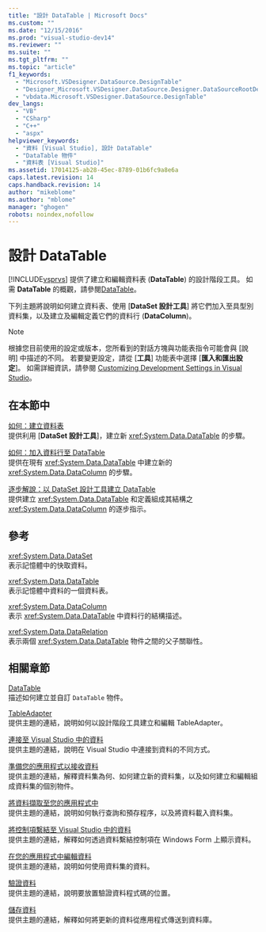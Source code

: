 ```yaml
---
title: "設計 DataTable | Microsoft Docs"
ms.custom: ""
ms.date: "12/15/2016"
ms.prod: "visual-studio-dev14"
ms.reviewer: ""
ms.suite: ""
ms.tgt_pltfrm: ""
ms.topic: "article"
f1_keywords: 
  - "Microsoft.VSDesigner.DataSource.DesignTable"
  - "Designer_Microsoft.VSDesigner.DataSource.Designer.DataSourceRootDesigner"
  - "vbdata.Microsoft.VSDesigner.DataSource.DesignTable"
dev_langs: 
  - "VB"
  - "CSharp"
  - "C++"
  - "aspx"
helpviewer_keywords: 
  - "資料 [Visual Studio], 設計 DataTable"
  - "DataTable 物件"
  - "資料表 [Visual Studio]"
ms.assetid: 17014125-ab28-45ec-8789-01b6fc9a8e6a
caps.latest.revision: 14
caps.handback.revision: 14
author: "mikeblome"
ms.author: "mblome"
manager: "ghogen"
robots: noindex,nofollow
---
```

# 設計 DataTable
[!INCLUDE[vsprvs](../code-quality/includes/vsprvs_md.md)] 提供了建立和編輯資料表 \(**DataTable**\) 的設計階段工具。  如需 **DataTable** 的概觀，請參閱[DataTable](../Topic/DataTables.md)。  
  
 下列主題將說明如何建立資料表、使用 \[**DataSet 設計工具**\] 將它們加入至具型別資料集，以及建立及編輯定義它們的資料行 \(**DataColumn**\)。  
  
> [!NOTE]
>  根據您目前使用的設定或版本，您所看到的對話方塊與功能表指令可能會與 \[說明\] 中描述的不同。  若要變更設定，請從 \[**工具**\] 功能表中選擇 \[**匯入和匯出設定**\]。  如需詳細資訊，請參閱 [Customizing Development Settings in Visual Studio](http://msdn.microsoft.com/zh-tw/22c4debb-4e31-47a8-8f19-16f328d7dcd3)。  
  
## 在本節中  
 [如何：建立資料表](../data-tools/how-to-create-data-tables.md)  
 提供利用 \[**DataSet 設計工具**\]，建立新 <xref:System.Data.DataTable> 的步驟。  
  
 [如何：加入資料行至 DataTable](../Topic/How%20to:%20Add%20Columns%20to%20a%20DataTable.md)  
 提供在現有 <xref:System.Data.DataTable> 中建立新的 <xref:System.Data.DataColumn> 的步驟。  
  
 [逐步解說：以 DataSet 設計工具建立 DataTable](../data-tools/walkthrough-creating-a-datatable-in-the-dataset-designer.md)  
 提供建立 <xref:System.Data.DataTable> 和定義組成其結構之 <xref:System.Data.DataColumn> 的逐步指示。  
  
## 參考  
 <xref:System.Data.DataSet>  
 表示記憶體中的快取資料。  
  
 <xref:System.Data.DataTable>  
 表示記憶體中資料的一個資料表。  
  
 <xref:System.Data.DataColumn>  
 表示 <xref:System.Data.DataTable> 中資料行的結構描述。  
  
 <xref:System.Data.DataRelation>  
 表示兩個 <xref:System.Data.DataTable> 物件之間的父子關聯性。  
  
## 相關章節  
 [DataTable](../Topic/DataTables.md)  
 描述如何建立並自訂 `DataTable` 物件。  
  
 [TableAdapter](../Topic/TableAdapters.md)  
 提供主題的連結，說明如何以設計階段工具建立和編輯 TableAdapter。  
  
 [連接至 Visual Studio 中的資料](../data-tools/connecting-to-data-in-visual-studio.md)  
 提供主題的連結，說明在 Visual Studio 中連接到資料的不同方式。  
  
 [準備您的應用程式以接收資料](../Topic/Preparing%20Your%20Application%20to%20Receive%20Data.md)  
 提供主題的連結，解釋資料集為何、如何建立新的資料集，以及如何建立和編輯組成資料集的個別物件。  
  
 [將資料擷取至您的應用程式中](../data-tools/fetching-data-into-your-application.md)  
 提供主題的連結，說明如何執行查詢和預存程序，以及將資料載入資料集。  
  
 [將控制項繫結至 Visual Studio 中的資料](../data-tools/bind-controls-to-data-in-visual-studio.md)  
 提供主題的連結，解釋如何透過資料繫結控制項在 Windows Form 上顯示資料。  
  
 [在您的應用程式中編輯資料](../data-tools/editing-data-in-your-application.md)  
 提供主題的連結，說明如何使用資料集的資料。  
  
 [驗證資料](../Topic/Validating%20Data.md)  
 提供主題的連結，說明要放置驗證資料程式碼的位置。  
  
 [儲存資料](../data-tools/saving-data.md)  
 提供主題的連結，解釋如何將更新的資料從應用程式傳送到資料庫。